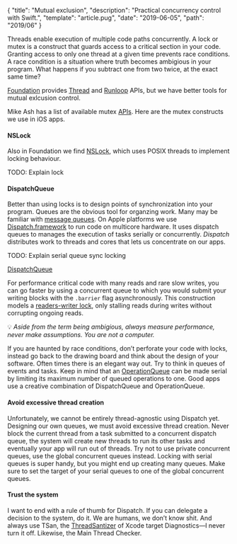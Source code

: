 {
  "title": "Mutual exclusion",
  "description": "Practical concurrency control with Swift.",
  "template": "article.pug",
  "date": "2019-06-05",
  "path": "2019/06"
}

Threads enable execution of multiple code paths concurrently. A lock or mutex is a construct that guards access to a critical section in your code. Granting access to only one thread at a given time prevents race conditions. A race condition is a situation where truth becomes ambigious in your program. What happens if you subtract one from two twice, at the exact same time?

[Foundation](https://developer.apple.com/documentation/foundation) provides [Thread](https://developer.apple.com/documentation/foundation/thread) and [Runloop](https://developer.apple.com/documentation/foundation/runloop) APIs, but we have better tools for mutual exlcusion control.

Mike Ash has a list of available mutex [APIs](https://www.mikeash.com/pyblog/friday-qa-2017-10-27-locks-thread-safety-and-swift-2017-edition.html). Here are the mutex constructs we use in iOS apps.

#### NSLock

Also in Foundation we find [NSLock](https://developer.apple.com/documentation/foundation/nslock), which uses POSIX threads to implement locking behaviour.

TODO: Explain lock

#### DispatchQueue

Better than using locks is to design points of synchronization into your program. Queues are the obvious tool for organzing work. Many may be familiar with [message queues](https://en.wikipedia.org/wiki/Message_queue). On Apple platforms we use [Dispatch.framework](https://developer.apple.com/documentation/dispatch) to run code on multicore hardware. It uses dispatch queues to manages the execution of tasks serially or concurrently. *Dispatch* distributes work to threads and cores that lets us concentrate on our apps.

TODO: Explain serial queue sync locking

[DispatchQueue](https://developer.apple.com/documentation/dispatch/dispatchqueue)

For performance critical code with many reads and rare slow writes, you can go faster by using a concurrent queue to which you would submit your writing blocks with the `.barrier` flag asynchronously. This construction models a [readers-writer lock](https://en.wikipedia.org/wiki/Readers–writer_lock), only stalling reads during writes without corrupting ongoing reads.

💡 *Aside from the term being ambigious, always measure performance, never make assumptions. You are not a computer.*

If you are haunted by race conditions, don’t perforate your code with locks, instead go back to the drawing board and think about the design of your software. Often times there is an elegant way out. Try to think in queues of events and tasks. Keep in mind that an [OperationQueue](https://developer.apple.com/documentation/foundation/operationqueue) can be made serial by limiting its maximum number of queued operations to one. Good apps use a creative combination of DispatchQueue and OperationQueue.

#### Avoid excessive thread creation

Unfortunately, we cannot be entirely thread-agnostic using Dispatch yet. Designing our own queues, we must avoid excessive thread creation. Never block the current thread from a task submitted to a concurrent dispatch queue, the system will create new threads to run its other tasks and eventually your app will run out of threads. Try not to use private concurrent queues, use the global concurrent queues instead. Locking with serial queues is super handy, but you might end up creating many queues. Make sure to set the target of your serial queues to one of the global concurrent queues.

#### Trust the system

I want to end with a rule of thumb for Dispatch. If you can delegate a decision to the system, do it. We are humans, we don’t know shit. And always use TSan, the [ThreadSantizer](https://clang.llvm.org/docs/ThreadSanitizer.html) of Xcode target Diagnostics—I never turn it off. Likewise, the Main Thread Checker.
